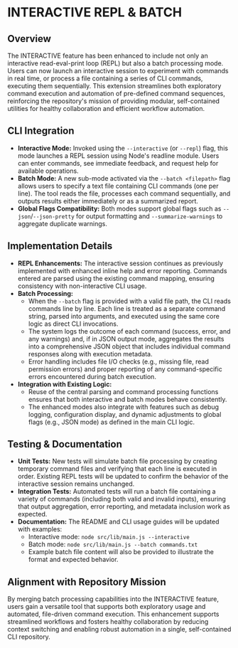 # INTERACTIVE REPL & BATCH

## Overview
The INTERACTIVE feature has been enhanced to include not only an interactive read-eval-print loop (REPL) but also a batch processing mode. Users can now launch an interactive session to experiment with commands in real time, or process a file containing a series of CLI commands, executing them sequentially. This extension streamlines both exploratory command execution and automation of pre-defined command sequences, reinforcing the repository's mission of providing modular, self-contained utilities for healthy collaboration and efficient workflow automation.

## CLI Integration
- **Interactive Mode:** Invoked using the `--interactive` (or `--repl`) flag, this mode launches a REPL session using Node's readline module. Users can enter commands, see immediate feedback, and request help for available operations.
- **Batch Mode:** A new sub-mode activated via the `--batch <filepath>` flag allows users to specify a text file containing CLI commands (one per line). The tool reads the file, processes each command sequentially, and outputs results either immediately or as a summarized report.
- **Global Flags Compatibility:** Both modes support global flags such as `--json`/`--json-pretty` for output formatting and `--summarize-warnings` to aggregate duplicate warnings.

## Implementation Details
- **REPL Enhancements:** The interactive session continues as previously implemented with enhanced inline help and error reporting. Commands entered are parsed using the existing command mapping, ensuring consistency with non-interactive CLI usage.
- **Batch Processing:**
  - When the `--batch` flag is provided with a valid file path, the CLI reads commands line by line. Each line is treated as a separate command string, parsed into arguments, and executed using the same core logic as direct CLI invocations.
  - The system logs the outcome of each command (success, error, and any warnings) and, if in JSON output mode, aggregates the results into a comprehensive JSON object that includes individual command responses along with execution metadata.
  - Error handling includes file I/O checks (e.g., missing file, read permission errors) and proper reporting of any command-specific errors encountered during batch execution.
- **Integration with Existing Logic:**
  - Reuse of the central parsing and command processing functions ensures that both interactive and batch modes behave consistently.
  - The enhanced modes also integrate with features such as debug logging, configuration display, and dynamic adjustments to global flags (e.g., JSON mode) as defined in the main CLI logic.

## Testing & Documentation
- **Unit Tests:** New tests will simulate batch file processing by creating temporary command files and verifying that each line is executed in order. Existing REPL tests will be updated to confirm the behavior of the interactive session remains unchanged.
- **Integration Tests:** Automated tests will run a batch file containing a variety of commands (including both valid and invalid inputs), ensuring that output aggregation, error reporting, and metadata inclusion work as expected.
- **Documentation:** The README and CLI usage guides will be updated with examples:
  - Interactive mode: `node src/lib/main.js --interactive`
  - Batch mode: `node src/lib/main.js --batch commands.txt`
  - Example batch file content will also be provided to illustrate the format and expected behavior.

## Alignment with Repository Mission
By merging batch processing capabilities into the INTERACTIVE feature, users gain a versatile tool that supports both exploratory usage and automated, file-driven command execution. This enhancement supports streamlined workflows and fosters healthy collaboration by reducing context switching and enabling robust automation in a single, self-contained CLI repository.